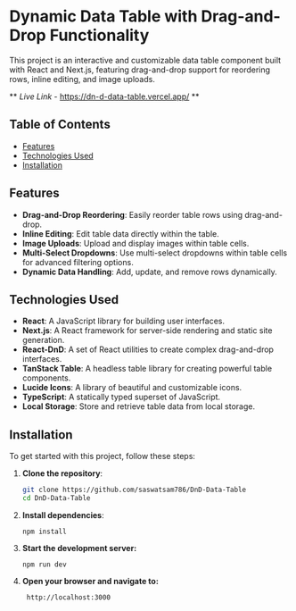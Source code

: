 # Dynamic Data Table with Drag-and-Drop Functionality

This project is an interactive and customizable data table component built with React and Next.js, featuring drag-and-drop support for reordering rows, inline editing, and image uploads.

** _Live Link_ - https://dn-d-data-table.vercel.app/ **

## Table of Contents

- [Features](#features)
- [Technologies Used](#technologies-used)
- [Installation](#installation)

## Features

- **Drag-and-Drop Reordering**: Easily reorder table rows using drag-and-drop.
- **Inline Editing**: Edit table data directly within the table.
- **Image Uploads**: Upload and display images within table cells.
- **Multi-Select Dropdowns**: Use multi-select dropdowns within table cells for advanced filtering options.
- **Dynamic Data Handling**: Add, update, and remove rows dynamically.

## Technologies Used

- **React**: A JavaScript library for building user interfaces.
- **Next.js**: A React framework for server-side rendering and static site generation.
- **React-DnD**: A set of React utilities to create complex drag-and-drop interfaces.
- **TanStack Table**: A headless table library for creating powerful table components.
- **Lucide Icons**: A library of beautiful and customizable icons.
- **TypeScript**: A statically typed superset of JavaScript.
- **Local Storage**: Store and retrieve table data from local storage.

## Installation

To get started with this project, follow these steps:

1. **Clone the repository**:
   ```bash
   git clone https://github.com/saswatsam786/DnD-Data-Table
   cd DnD-Data-Table
   ```
2. **Install dependencies**:
   ```
   npm install
   ```
3. **Start the development server:**
   ```
   npm run dev
   ```
4. **Open your browser and navigate to:**
   ```
    http://localhost:3000
   ```

